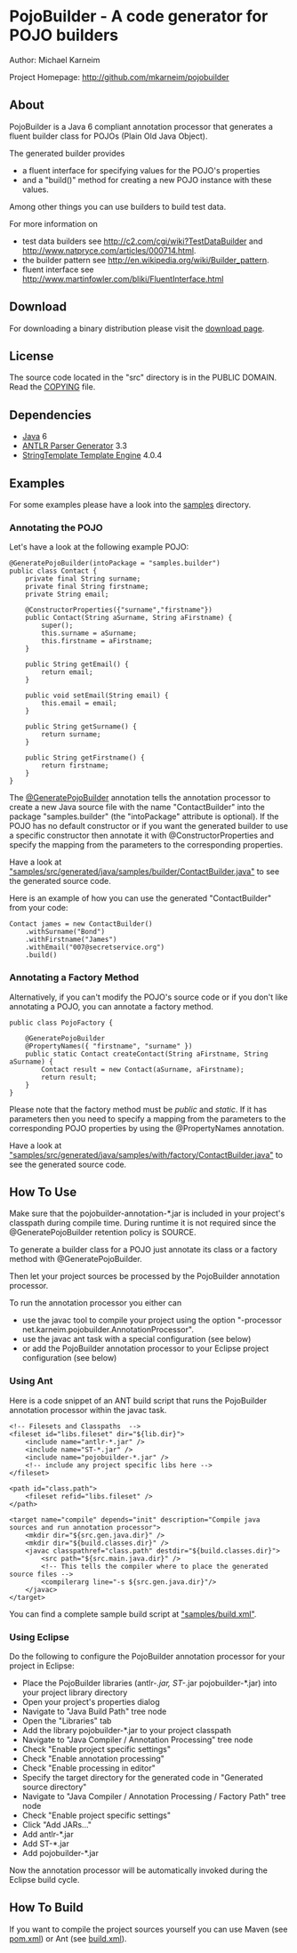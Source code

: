 PojoBuilder -  A code generator for POJO builders
================================================= 

Author: Michael Karneim

Project Homepage: http://github.com/mkarneim/pojobuilder

About
-----

PojoBuilder is a Java 6 compliant annotation processor that generates a fluent builder class for POJOs (Plain Old Java Object). 

The generated builder provides 

* a fluent interface for specifying values for the POJO's properties 
* and a "build()" method for creating a new POJO instance with these values.


Among other things you can use builders to build test data. 

For more information on 

* test data builders see http://c2.com/cgi/wiki?TestDataBuilder and http://www.natpryce.com/articles/000714.html.
* the builder pattern see http://en.wikipedia.org/wiki/Builder_pattern. 
* fluent interface see http://www.martinfowler.com/bliki/FluentInterface.html

Download
--------

For downloading a binary distribution please visit the [download page].

License
-------

The source code located in the "src" directory is in the PUBLIC DOMAIN. 
Read the [COPYING] file.

Dependencies
------------

* [Java] 6 
* [ANTLR Parser Generator] 3.3 
* [StringTemplate Template Engine] 4.0.4 

Examples
--------
For some examples please have a look into the [samples] directory.

### Annotating the POJO ###

Let's have a look at the following example POJO:

	@GeneratePojoBuilder(intoPackage = "samples.builder")
	public class Contact {
		private final String surname;
		private final String firstname;
		private String email;
	    
		@ConstructorProperties({"surname","firstname"})
		public Contact(String aSurname, String aFirstname) {
			super();
			this.surname = aSurname;
			this.firstname = aFirstname;
		}
	
		public String getEmail() {
			return email;
		}
	
		public void setEmail(String email) {
			this.email = email;
		}
	
		public String getSurname() {
			return surname;
		}
	
		public String getFirstname() {
			return firstname;
		}
	}

The [@GeneratePojoBuilder] annotation tells the annotation processor to create a new Java source file with 
the name "ContactBuilder" into the package "samples.builder" (the "intoPackage" attribute is optional). 
If the POJO has no default constructor or if you want the generated builder to use a specific constructor 
then annotate it with @ConstructorProperties and specify the mapping from the parameters to the corresponding properties.

Have a look at ["samples/src/generated/java/samples/builder/ContactBuilder.java"] to see the generated source code.

Here is an example of how you can use the generated "ContactBuilder" from your code:


	Contact james = new ContactBuilder()
		.withSurname("Bond")
		.withFirstname("James")
		.withEmail("007@secretservice.org")
		.build()

### Annotating a Factory Method ###

Alternatively, if you can't modify the POJO's source code or if you don't 
like annotating a POJO, you can annotate a factory method. 

	public class PojoFactory {
	
		@GeneratePojoBuilder
		@PropertyNames({ "firstname", "surname" })
		public static Contact createContact(String aFirstname, String aSurname) {
			Contact result = new Contact(aSurname, aFirstname);
			return result;
		}
	}

Please note that the factory method must be *public* and *static*. If it has parameters then you need to specify a mapping
from the parameters to the corresponding POJO properties by using the @PropertyNames annotation.

Have a look at ["samples/src/generated/java/samples/with/factory/ContactBuilder.java"] to see the generated source code.

How To Use
----------

Make sure that the pojobuilder-annotation-*.jar is included in your project's classpath during compile time.
During runtime it is not required since the @GeneratePojoBuilder retention policy is SOURCE.

To generate a builder class for a POJO just annotate its class or a factory method with @GeneratePojoBuilder.

Then let your project sources be processed by the PojoBuilder annotation processor.

To run the annotation processor you either can

* use the javac tool to compile your project using the option "-processor net.karneim.pojobuilder.AnnotationProcessor". 
* use the javac ant task with a special configuration (see below)
* or add the PojoBuilder annotation processor to your Eclipse project configuration (see below)


### Using Ant

Here is a code snippet of an ANT build script that runs the PojoBuilder annotation processor within the javac task. 

    <!-- Filesets and Classpaths  -->
    <fileset id="libs.fileset" dir="${lib.dir}">
        <include name="antlr-*.jar" />
        <include name="ST-*.jar" />
        <include name="pojobuilder-*.jar" />
        <!-- include any project specific libs here -->
    </fileset>
    	
    <path id="class.path">
        <fileset refid="libs.fileset" />
    </path>
    
    <target name="compile" depends="init" description="Compile java sources and run annotation processor">
    	<mkdir dir="${src.gen.java.dir}" />
    	<mkdir dir="${build.classes.dir}" />
    	<javac classpathref="class.path" destdir="${build.classes.dir}">
    		<src path="${src.main.java.dir}" />
    		<!-- This tells the compiler where to place the generated source files -->
    		<compilerarg line="-s ${src.gen.java.dir}"/>
    	</javac>
    </target>


You can find a complete sample build script at ["samples/build.xml"].

### Using Eclipse

Do the following to configure the PojoBuilder annotation processor for your project in Eclipse:

* Place the PojoBuilder libraries (antlr-*.jar, ST-*.jar pojobuilder-*.jar) into your project library directory 
* Open your project's properties dialog
* Navigate to "Java Build Path" tree node
* Open the "Libraries" tab
* Add the library pojobuilder-*.jar to your project classpath
* Navigate to "Java Compiler / Annotation Processing" tree node
* Check "Enable project specific settings"
* Check "Enable annotation processing"
* Check "Enable processing in editor"
* Specify the target directory for the generated code in "Generated source directory"
* Navigate to "Java Compiler / Annotation Processing / Factory Path" tree node
* Check "Enable project specific settings"
* Click "Add JARs..."
* Add antlr-*.jar
* Add ST-*.jar
* Add pojobuilder-*.jar

Now the annotation processor will be automatically invoked during the Eclipse build cycle.

How To Build
------------
If you want to compile the project sources yourself you can use Maven (see [pom.xml]) or Ant  (see [build.xml]). 


[download page]: http://github.com/mkarneim/pojobuilder/archives/master
[@GeneratePojoBuilder]: http://github.com/mkarneim/pojobuilder/blob/master/src/main/java/net/karneim/pojobuilder/GeneratePojoBuilder.java
[samples]: http://github.com/mkarneim/pojobuilder/blob/master/samples
[COPYING]: http://github.com/mkarneim/pojobuilder/blob/master/COPYING
[build.xml]: http://github.com/mkarneim/pojobuilder/blob/master/build.xml
[pom.xml]: http://github.com/mkarneim/pojobuilder/blob/master/pom.xml
["samples/build.xml"]: http://github.com/mkarneim/pojobuilder/blob/master/samples/build.xml
["samples/src/generated/java/samples/builder/ContactBuilder.java"]: http://github.com/mkarneim/pojobuilder/blob/master/samples/src/generated/java/samples/builder/ContactBuilder.java
["samples/src/generated/java/samples/with/factory/ContactBuilder.java"]: http://github.com/mkarneim/pojobuilder/blob/master/samples/src/generated/java/samples/with/factory/ContactBuilder.java
[Java]: http://www.oracle.com/technetwork/java/
[ANTLR Parser Generator]: http://www.antlr.org/
[StringTemplate Template Engine]: http://www.stringtemplate.org/
